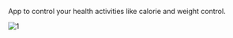 App to control your health activities like calorie and weight control.

![1](https://user-images.githubusercontent.com/80495953/136474436-7a3677ed-ce85-461f-9644-239d1194359b.png)
